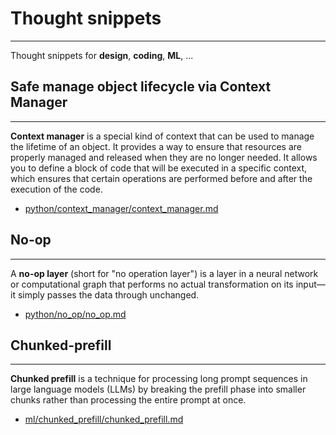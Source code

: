 # Thought snippets
---
Thought snippets for **design**, **coding**, **ML**, ...

## Safe manage object lifecycle via Context Manager
---
**Context manager** is a special kind of context that can be used to manage the lifetime of an object. It provides a way to ensure that resources are properly managed and released when they are no longer needed. It allows you to define a block of code that will be executed in a specific context, which ensures that certain operations are performed before and after the execution of the code.
- [python/context_manager/context_manager.md](https://github.com/Chengbai/thought_snippet/blob/main/python/context_manager/context_manager.md)

## No-op
---
A **no-op layer** (short for "no operation layer") is a layer in a neural network or computational graph that performs no actual transformation on its input—it simply passes the data through unchanged.

- [python/no_op/no_op.md](https://github.com/Chengbai/thought_snippet/blob/main/ml/no_op/no_op.md)

## Chunked-prefill
---
**Chunked prefill** is a technique for processing long prompt sequences in large language models (LLMs) by breaking the prefill phase into smaller chunks rather than processing the entire prompt at once.

- [ml/chunked_prefill/chunked_prefill.md](https://github.com/Chengbai/thought_snippet/blob/main/ml/chunked_prefill/chunked_prefill.md)